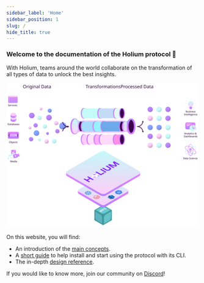 ```yaml
---
sidebar_label: 'Home'
sidebar_position: 1
slug: /
hide_title: true
---
```


### Welcome to the documentation of the Holium protocol 👋

With Holium, teams around the world collaborate on the transformation of all types of data to unlock the best insights.

![main holium visualization](/img/docs/home/main-image.svg)

On this website, you will find:
- An introduction of the [main concepts](about-holium/what-is-holium.md).
- A [short guide](get-started/setting-up.md) to help install and start using the protocol with its CLI.
- The in-depth [design reference](reference/design.md).

If you would like to know more, join our community on [Discord](https://discord.gg/A3t5ZFSbCG)!